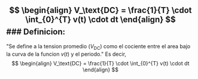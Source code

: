 $$
\begin{align}
V_\text{DC} = \frac{1}{T} \cdot \int_{0}^{T} v(t) \cdot dt
\end{align}
$$### **Definicion:**
---
"Se define a la tension promedio ($V_\text{DC}$) como el cociente entre el area bajo la curva de la funcion $v(t)$ y el periodo."
Es decir,
$$
\begin{align}
V_\text{DC} = \frac{1}{T} \cdot \int_{0}^{T} v(t) \cdot dt
\end{align}
$$
